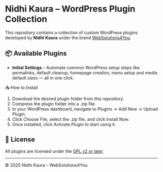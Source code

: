 # Nidhi Kaura – WordPress Plugin Collection

This repository contains a collection of custom WordPress plugins developed by **Nidhi Kaura** under the brand [WebSolutions4You](https://websolutions4you.in).



## 📦 Available Plugins

- **Initial Settings** – Automate common WordPress setup steps like permalinks, default cleanup, homepage creation, menu setup and media default sizes — all in one click.


📥 How to Install

1. Download the desired plugin folder from this repository.
2. Compress the plugin folder into a .zip file.
3.  In your WordPress dashboard, navigate to Plugins → Add New → Upload Plugin.
4.  Click Choose File, select the .zip file, and click Install Now.
5.  Once installed, click Activate Plugin to start using it.

## 📄 License

All plugins are licensed under the [GPL v2 or later](./LICENSE).

---

© 2025 Nidhi Kaura – WebSolutions4You
